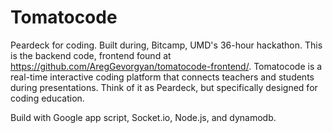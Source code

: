 # Tomatocode
Peardeck for coding. Built during, Bitcamp, UMD's 36-hour hackathon.
This is the backend code, frontend found at https://github.com/AregGevorgyan/tomatocode-frontend/.
Tomatocode is a real-time interactive coding platform that connects teachers and students during presentations. Think of it as Peardeck, but specifically designed for coding education.

Build with Google app script, Socket.io, Node.js, and dynamodb.